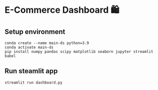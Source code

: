 # E-Commerce Dashboard 🛍️

## Setup environment
```
conda create --name main-ds python=3.9
conda activate main-ds
pip install numpy pandas scipy matplotlib seaborn jupyter streamlit babel
```
## Run steamlit app
`streamlit run dashboard.py`
